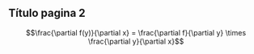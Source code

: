 <script type="text/javascript" src="http://cdn.mathjax.org/mathjax/latest/MathJax.js?config=TeX-AMS-MML_HTMLorMML"></script>
  
## Título pagina 2

$$\frac{\partial f(y)}{\partial x} = \frac{\partial f}{\partial y} \times \frac{\partial y}{\partial x}$$
